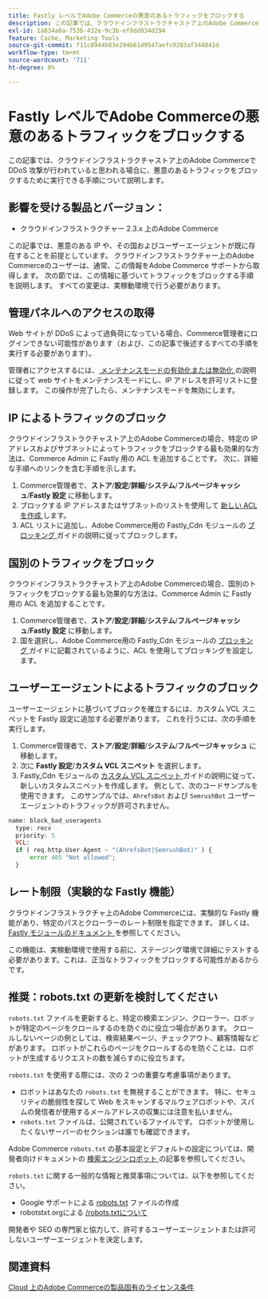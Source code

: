 ```yaml
---
title: Fastly レベルでAdobe Commerceの悪意のあるトラフィックをブロックする
description: この記事では、クラウドインフラストラクチャストア上のAdobe Commerceで DDoS 攻撃が行われていると思われる場合に、悪意のあるトラフィックをブロックするために実行できる手順について説明します。
exl-id: 1a834a0a-753b-432e-9c3b-ef8dd034d294
feature: Cache, Marketing Tools
source-git-commit: f11c8944b83e294b61d9547aefc9203af344041d
workflow-type: tm+mt
source-wordcount: '711'
ht-degree: 0%

---
```


# Fastly レベルでAdobe Commerceの悪意のあるトラフィックをブロックする

この記事では、クラウドインフラストラクチャストア上のAdobe Commerceで DDoS 攻撃が行われていると思われる場合に、悪意のあるトラフィックをブロックするために実行できる手順について説明します。

## 影響を受ける製品とバージョン：

* クラウドインフラストラクチャー 2.3.x 上のAdobe Commerce

この記事では、悪意のある IP や、その国およびユーザーエージェントが既に存在することを前提としています。 クラウドインフラストラクチャー上のAdobe Commerceのユーザーは、通常、この情報をAdobe Commerce サポートから取得します。 次の節では、この情報に基づいてトラフィックをブロックする手順を説明します。 すべての変更は、実稼動環境で行う必要があります。

## 管理パネルへのアクセスの取得

Web サイトが DDoS によって過負荷になっている場合、Commerce管理者にログインできない可能性があります（および、この記事で後述するすべての手順を実行する必要があります）。

管理者にアクセスするには、[ メンテナンスモードの有効化または無効化 ](https://devdocs.magento.com/guides/v2.4/install-gde/install/cli/install-cli-subcommands-maint.html#instgde-cli-maint) の説明に従って web サイトをメンテナンスモードにし、IP アドレスを許可リストに登録します。 この操作が完了したら、メンテナンスモードを無効にします。

## IP によるトラフィックのブロック

クラウドインフラストラクチャストア上のAdobe Commerceの場合、特定の IP アドレスおよびサブネットによってトラフィックをブロックする最も効果的な方法は、Commerce Admin に Fastly 用の ACL を追加することです。 次に、詳細な手順へのリンクを含む手順を示します。

1. Commerce管理者で、**ストア**/**設定**/**詳細**/**システム**/**フルページキャッシュ**/**Fastly 設定** に移動します。
1. ブロックする IP アドレスまたはサブネットのリストを使用して [ 新しい ACL を作成 ](https://github.com/fastly/fastly-magento2/blob/master/Documentation/Guides/ACL.md) します。
1. ACL リストに追加し、Adobe Commerce用の Fastly\_Cdn モジュールの [ ブロッキング ](https://github.com/fastly/fastly-magento2/blob/master/Documentation/Guides/BLOCKING.md) ガイドの説明に従ってブロックします。

## 国別のトラフィックをブロック

クラウドインフラストラクチャストア上のAdobe Commerceの場合、国別のトラフィックをブロックする最も効果的な方法は、Commerce Admin に Fastly 用の ACL を追加することです。

1. Commerce管理者で、**ストア**/**設定**/**詳細**/**システム**/**フルページキャッシュ**/**Fastly 設定** に移動します。
1. 国を選択し、Adobe Commerce用の Fastly\_Cdn モジュールの [ ブロッキング ](https://github.com/fastly/fastly-magento2/blob/master/Documentation/Guides/BLOCKING.md) ガイドに記載されているように、ACL を使用してブロッキングを設定します。

## ユーザーエージェントによるトラフィックのブロック

ユーザーエージェントに基づいてブロックを確立するには、カスタム VCL スニペットを Fastly 設定に追加する必要があります。 これを行うには、次の手順を実行します。

1. Commerce管理者で、**ストア**/**設定**/**詳細**/**システム**/**フルページキャッシュ** に移動します。
1. 次に **Fastly 設定**/**カスタム VCL スニペット** を選択します。
1. Fastly\_Cdn モジュールの [ カスタム VCL スニペット ](https://github.com/fastly/fastly-magento2/blob/master/Documentation/Guides/CUSTOM-VCL-SNIPPETS.md) ガイドの説明に従って、新しいカスタムスニペットを作成します。 例として、次のコードサンプルを使用できます。 このサンプルでは、`AhrefsBot` および `SemrushBot` ユーザーエージェントのトラフィックが許可されません。

```php
name: block_bad_useragents
  type: recv
  priority: 5
  VCL:
  if ( req.http.User-Agent ~ "(AhrefsBot|SemrushBot)" ) {
      error 405 "Not allowed";
  }
```

## レート制限（実験的な Fastly 機能）

クラウドインフラストラクチャ上のAdobe Commerceには、実験的な Fastly 機能があり、特定のパスとクローラーのレート制限を指定できます。 詳しくは、[Fastly モジュールのドキュメント ](https://github.com/fastly/fastly-magento2/blob/master/Documentation/Guides/RATE-LIMITING.md) を参照してください。

この機能は、実稼動環境で使用する前に、ステージング環境で詳細にテストする必要があります。これは、正当なトラフィックをブロックする可能性があるからです。

## 推奨：robots.txt の更新を検討してください

`robots.txt` ファイルを更新すると、特定の検索エンジン、クローラー、ロボットが特定のページをクロールするのを防ぐのに役立つ場合があります。 クロールしないページの例としては、検索結果ページ、チェックアウト、顧客情報などがあります。 ロボットがこれらのページをクロールするのを防ぐことは、ロボットが生成するリクエストの数を減らすのに役立ちます。

`robots.txt` を使用する際には、次の 2 つの重要な考慮事項があります。

* ロボットはあなたの `robots.txt` を無視することができます。 特に、セキュリティの脆弱性を探して Web をスキャンするマルウェアロボットや、スパムの発信者が使用するメールアドレスの収集には注意を払いません。
* `robots.txt` ファイルは、公開されているファイルです。 ロボットが使用したくないサーバーのセクションは誰でも確認できます。

Adobe Commerce `robots.txt` の基本設定とデフォルトの設定については、開発者向けドキュメントの [ 検索エンジンロボット ](https://docs.magento.com/m2/ee/user_guide/marketing/search-engine-robots.html) の記事を参照してください。

`robots.txt` に関する一般的な情報と推奨事項については、以下を参照してください。

* Google サポートによる [robots.txt](https://developers.google.com/search/docs/advanced/robots/create-robots-txt) ファイルの作成
* robotstxt.orgによる [/robots.txtについて ](https://www.robotstxt.org/robotstxt.html)

開発者や SEO の専門家と協力して、許可するユーザーエージェントまたは許可しないユーザーエージェントを決定します。

## 関連資料

[Cloud 上のAdobe Commerceの製品固有のライセンス条件 ](https://www.adobe.com/content/dam/cc/en/legal/terms/enterprise/pdfs/PSLT-AdobeCommerceCloud-WW-2023v1.pdf)
